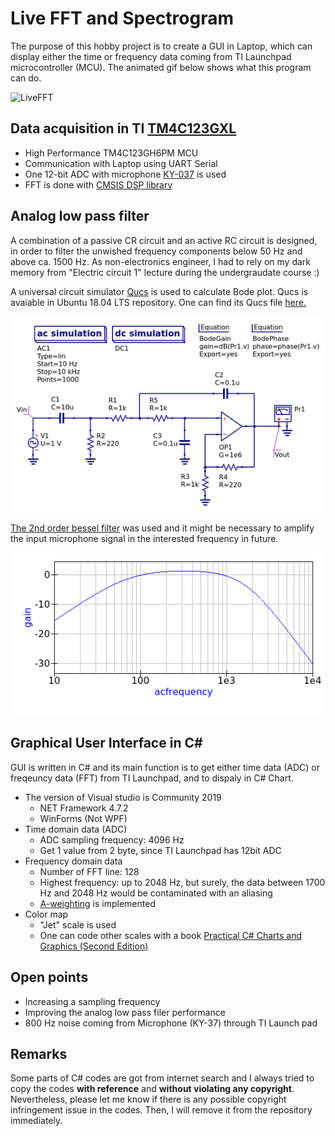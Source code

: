 # Live FFT and Spectrogram
The purpose of this hobby project is to create a GUI in Laptop, which can display either the time or frequency data coming from TI Launchpad microcontroller (MCU). The animated gif below shows what this program can do.

![LiveFFT](Demo/LiveFFT.gif)

## Data acquisition in TI [TM4C123GXL](https://www.ti.com/tool/EK-TM4C123GXL)
- High Performance TM4C123GH6PM MCU
- Communication with Laptop using UART Serial
- One 12-bit ADC with microphone [KY-037](http://sensorkit.en.joy-it.net/index.php?title=KY-037_Microphone_sensor_module_(high_sensitivity)) is used
- FFT is done with [CMSIS DSP library](https://www.ti.com/lit/an/spma041g/spma041g.pdf?ts=1591993440214&ref_url=https%253A%252F%252Fwww.google.de%252F)

## Analog low pass filter
A combination of a passive CR circuit and an active RC circuit is designed, in order to filter the unwished frequency components below 50 Hz and above ca. 1500 Hz. As non-electronics engineer, I had to rely on my dark memory from "Electric circuit 1" lecture during the undergraudate course :)

A universal circuit simulator [Qucs](http://qucs.sourceforge.net/) is used to calculate Bode plot. Qucs is avaiable in Ubuntu 18.04 LTS repository. One can find its Qucs file [here.](Analog%20Low%20Pass%20Filter/LPF_2nd_Bessel.sch)

![Circuit](Analog%20Low%20Pass%20Filter/LPF_Circuit.png)

[The 2nd order bessel filter](https://web.mit.edu/6.101/www/reference/op_amps_everyone.pdf) was used and it might be necessary to amplify the input microphone signal in the interested frequency in future.

![Bode](Analog%20Low%20Pass%20Filter/LPF_Bode.png)


## Graphical User Interface in C#
GUI is written in C# and its main function is to get either time data (ADC) or freqeuncy data (FFT) from TI Launchpad, and to dispaly in C# Chart.
- The version of Visual studio is Community 2019
  - NET Framework 4.7.2
  - WinForms (Not WPF)
- Time domain data (ADC)
  - ADC sampling frequency: 4096 Hz
  - Get 1 value from 2 byte, since TI Launchpad has 12bit ADC 
- Frequency domain data
  - Number of FFT line: 128
  - Highest frequency: up to 2048 Hz, but surely, the data between 1700 Hz and 2048 Hz would be contaminated with an aliasing
  - [A-weighting](https://en.wikipedia.org/wiki/A-weighting) is implemented
- Color map
  - "Jet" scale is used
  - One can code other scales with a book [Practical C# Charts and Graphics (Second Edition)](https://books.google.de/books/about/Practical_C_Charts_and_Graphics_Second_E.html?id=Z06wDwAAQBAJ&redir_esc=y)

## Open points
- Increasing a sampling frequency
- Improving the analog low pass filer performance
- 800 Hz noise coming from Microphone (KY-37) through TI Launch pad

## Remarks
Some parts of C# codes are got from internet search and I always tried to copy the codes **with reference** and **without violating any copyright**. Nevertheless, please let me know if there is any possible copyright infringement issue in the codes. Then, I will remove it from the repository immediately.
